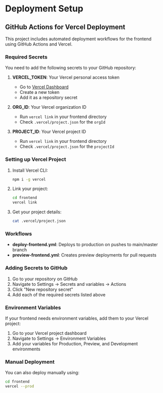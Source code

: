 # Deployment Setup

## GitHub Actions for Vercel Deployment

This project includes automated deployment workflows for the frontend using GitHub Actions and Vercel.

### Required Secrets

You need to add the following secrets to your GitHub repository:

1. **VERCEL_TOKEN**: Your Vercel personal access token
   - Go to [Vercel Dashboard](https://vercel.com/account/tokens)
   - Create a new token
   - Add it as a repository secret

2. **ORG_ID**: Your Vercel organization ID
   - Run `vercel link` in your frontend directory
   - Check `.vercel/project.json` for the `orgId`

3. **PROJECT_ID**: Your Vercel project ID
   - Run `vercel link` in your frontend directory
   - Check `.vercel/project.json` for the `projectId`

### Setting up Vercel Project

1. Install Vercel CLI:
   ```bash
   npm i -g vercel
   ```

2. Link your project:
   ```bash
   cd frontend
   vercel link
   ```

3. Get your project details:
   ```bash
   cat .vercel/project.json
   ```

### Workflows

- **deploy-frontend.yml**: Deploys to production on pushes to main/master branch
- **preview-frontend.yml**: Creates preview deployments for pull requests

### Adding Secrets to GitHub

1. Go to your repository on GitHub
2. Navigate to Settings → Secrets and variables → Actions
3. Click "New repository secret"
4. Add each of the required secrets listed above

### Environment Variables

If your frontend needs environment variables, add them to your Vercel project:

1. Go to your Vercel project dashboard
2. Navigate to Settings → Environment Variables
3. Add your variables for Production, Preview, and Development environments

### Manual Deployment

You can also deploy manually using:

```bash
cd frontend
vercel --prod
```
